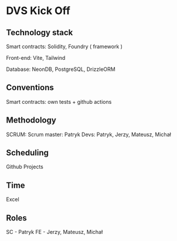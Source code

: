 # DVS Kick Off

## Technology stack

Smart contracts: Solidity, Foundry ( framework )

Front-end: Vite, Tailwind

Database: NeonDB, PostgreSQL, DrizzleORM

## Conventions

Smart contracts: own tests + github actions

## Methodology

SCRUM:
Scrum master: Patryk
Devs: Patryk, Jerzy, Mateusz, Michał

## Scheduling

Github Projects

## Time

Excel

## Roles

SC - Patryk
FE - Jerzy, Mateusz, Michał
